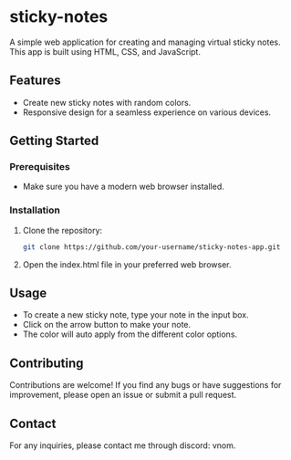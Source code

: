 # sticky-notes

A simple web application for creating and managing virtual sticky notes. This app is built using HTML, CSS, and JavaScript.

## Features

- Create new sticky notes with random colors.
- Responsive design for a seamless experience on various devices.

## Getting Started

### Prerequisites

- Make sure you have a modern web browser installed.

### Installation

1. Clone the repository:

   ```bash
   git clone https://github.com/your-username/sticky-notes-app.git
2. Open the index.html file in your preferred web browser.
## Usage
- To create a new sticky note, type your note in the input box.
- Click on the arrow button to make your note.
- The color will auto apply from the different color options.

## Contributing
Contributions are welcome! If you find any bugs or have suggestions for improvement, please open an issue or submit a pull request.

## Contact
For any inquiries, please contact me through discord: vnom.
